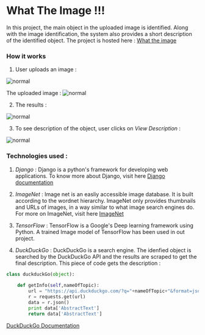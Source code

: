 # What The Image !!!

In this project, the main object in the uploaded image is identified. Along with the image identification, the system also provides a short description of the identified object.
The project is hosted here : [What the image](http://whattheimage.herokuapp.com/) 

### How it works 
1. User uploads an image :

![normal](https://raw.githubusercontent.com/rikenshah/what-the-image/master/screenshots/one.png)

The uploaded image :
![normal](https://raw.githubusercontent.com/rikenshah/what-the-image/master/teapot.png)

2. The results :

![normal](https://raw.githubusercontent.com/rikenshah/what-the-image/master/screenshots/two.png)

3. To see description of the object, user clicks on _View Description_ :

![normal](https://raw.githubusercontent.com/rikenshah/what-the-image/master/screenshots/three.png)

### Technologies used : 
1. _Django_ : Django is a python's framework for developing web applications. To know more about Django, visit here [Django documentation](https://docs.djangoproject.com/en/1.11/)

2. _ImageNet_ : Image net is an easliy accessible image database. It is built according to the wordnet hierarchy. ImageNet only provides thumbnails and URLs of images, in a way similar to what image search engines do. For more on ImageNet, visit here [ImageNet](http://www.image-net.org/download-API)

3. _TensorFlow_ : TensorFlow is a Google's Deep learning framework using Python. A trained Image model of TensorFlow has been used in out project.

4. _DuckDuckGo_ : DuckDuckGo is a search engine. The idenfied object is searched by the DuckDuckGo API and the results are scraped to get the final description. This piece of code gets the description :
```python
class duckduckGo(object):
	
	def getInfo(self,nameOfTopic):
		url = "https://api.duckduckgo.com/?q="+nameOfTopic+"&format=json&pretty=1&no_html=1&skip_disambig=1"
		r = requests.get(url)
		data = r.json()
		print data['AbstractText']
		return data['AbstractText']
```
[DuckDuckGo Documentation](https://duckduckgo.com/api)
